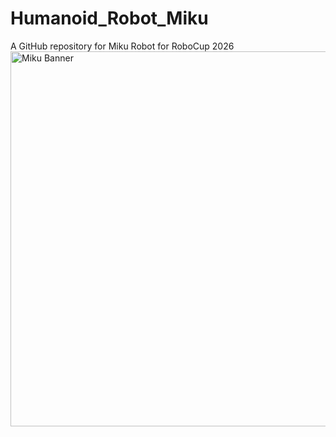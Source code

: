 # Humanoid_Robot_Miku
A GitHub repository for Miku Robot for RoboCup 2026
<img width="808" height="600" alt="Miku Banner" src="https://github.com/user-attachments/assets/e301e984-f8bf-4233-bc6b-1f541db202fb" />
